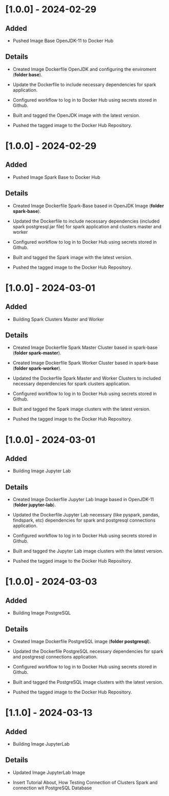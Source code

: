 # [1.0.0] - 2024-02-29 

## Added 

- Pushed Image Base OpenJDK-11 to Docker Hub

## Details 

- Created Image Dockerfile OpenJDK and configuring the enviroment (**folder base**).

- Update the Dockerfile to include necessary dependencies for spark application.

- Configured workflow to log in to Docker Hub using secrets stored in Github.

- Built and tagged the OpenJDK image with the latest version.

- Pushed the tagged image to the Docker Hub Repository.


# [1.0.0] - 2024-02-29 

## Added

- Pushed Image Spark Base to Docker Hub

## Details

- Created Image Dockerfile Spark-Base based in OpenJDK Image (**folder spark-base**).

- Updated the Dockerfile to include necessary dependencies (included spark postgresql.jar file) for spark application and clusters master and worker

- Configured workflow to log in to Docker Hub using secrets stored in Github.

- Built and tagged the Spark image with the latest version.

- Pushed the tagged image to the Docker Hub Repository.

# [1.0.0] - 2024-03-01

## Added 

- Building Spark Clusters Master and Worker

## Details 

- Created Image Dockerfile Spark Master Cluster based in spark-base (**folder spark-master**).

- Created Image Dockerfile Spark Worker Cluster based in spark-base (**folder spark-worker**).

- Updated the Dockerfile Spark Master and Worker Clusters to included necessary dependencies for spark clusters application.

- Configured workflow to log in to Docker Hub using secrets stored in Github.

- Built and tagged the Spark image clusters with the latest version.

- Pushed the tagged image to the Docker Hub Repository.


# [1.0.0] - 2024-03-01

## Added 

- Building Image Jupyter Lab 

## Details

- Created Image Dockerfile Jupyter Lab Image based in OpenJDK-11 (**folder jupyter-lab**).

- Updated the Dockerfile Jupyter Lab necessary (like pyspark, pandas, findspark, etc) dependencies for spark and postgresql connections application.

- Configured workflow to log in to Docker Hub using secrets stored in Github.

- Built and tagged the Jupyter Lab image clusters with the latest version.

- Pushed the tagged image to the Docker Hub Repository.

# [1.0.0] - 2024-03-03

## Added 

- Building Image PostgreSQL

## Details

- Created Image Dockerfile PostgreSQL image (**folder postgresql**).

- Updated the Dockerfile PostgreSQL necessary dependencies for spark and postgresql connections application.

- Configured workflow to log in to Docker Hub using secrets stored in Github.

- Built and tagged the PostgreSQL image clusters with the latest version.

- Pushed the tagged image to the Docker Hub Repository.

# [1.1.0] - 2024-03-13

## Added

- Building Image JupyterLab

## Details 

- Updated Image JupyterLab Image

- Insert Tutorial About, How Testing Connection of Clusters Spark and connection wit PostgreSQL Database  